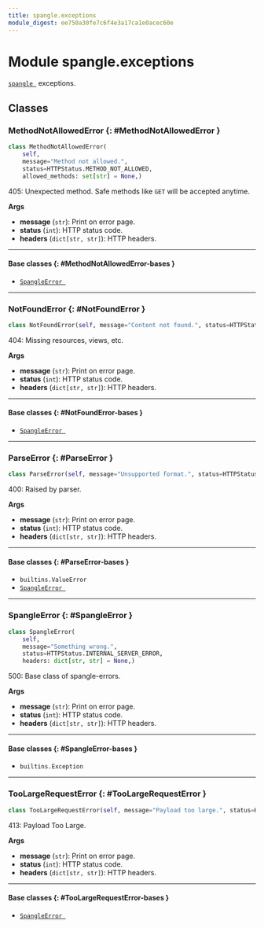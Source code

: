 ```yaml
---
title: spangle.exceptions
module_digest: ee750a30fe7c6f4e3a17ca1e0acec60e
---
```


# Module spangle.exceptions

[`spangle `](index.md) exceptions.

## Classes

### MethodNotAllowedError {: #MethodNotAllowedError }

```python
class MethodNotAllowedError(
    self,
    message="Method not allowed.",
    status=HTTPStatus.METHOD_NOT_ALLOWED,
    allowed_methods: set[str] = None,)
```

405: Unexpected method. Safe methods like `GET` will be accepted anytime.

**Args**

- **message** (`str`): Print on error page.
- **status** (`int`): HTTP status code.
- **headers** (`dict[str, str]`): HTTP headers.

------

#### Base classes {: #MethodNotAllowedError-bases }

* [`SpangleError `](#SpangleError)

------

### NotFoundError {: #NotFoundError }

```python
class NotFoundError(self, message="Content not found.", status=HTTPStatus.NOT_FOUND)
```

404: Missing resources, views, etc.

**Args**

- **message** (`str`): Print on error page.
- **status** (`int`): HTTP status code.
- **headers** (`dict[str, str]`): HTTP headers.

------

#### Base classes {: #NotFoundError-bases }

* [`SpangleError `](#SpangleError)

------

### ParseError {: #ParseError }

```python
class ParseError(self, message="Unsupported format.", status=HTTPStatus.BAD_REQUEST)
```

400: Raised by parser.

**Args**

- **message** (`str`): Print on error page.
- **status** (`int`): HTTP status code.
- **headers** (`dict[str, str]`): HTTP headers.

------

#### Base classes {: #ParseError-bases }

* `builtins.ValueError`
* [`SpangleError `](#SpangleError)

------

### SpangleError {: #SpangleError }

```python
class SpangleError(
    self,
    message="Something wrong.",
    status=HTTPStatus.INTERNAL_SERVER_ERROR,
    headers: dict[str, str] = None,)
```

500: Base class of spangle-errors.

**Args**

- **message** (`str`): Print on error page.
- **status** (`int`): HTTP status code.
- **headers** (`dict[str, str]`): HTTP headers.

------

#### Base classes {: #SpangleError-bases }

* `builtins.Exception`

------

### TooLargeRequestError {: #TooLargeRequestError }

```python
class TooLargeRequestError(self, message="Payload too large.", status=HTTPStatus.REQUEST_ENTITY_TOO_LARGE)
```

413: Payload Too Large.

**Args**

- **message** (`str`): Print on error page.
- **status** (`int`): HTTP status code.
- **headers** (`dict[str, str]`): HTTP headers.

------

#### Base classes {: #TooLargeRequestError-bases }

* [`SpangleError `](#SpangleError)